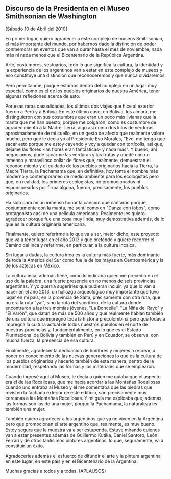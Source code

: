 Discurso de la Presidenta en el Museo Smithsonian de Washington
---------------------------------------------------------------

[Sábado 10 de Abril del 2010]

En primer lugar, quiero agradecer a este complejo de museos Smithsonian,
el más importante del mundo, por habernos dado la distinción de poder
conmemorar en eventos que van a durar hasta el mes de noviembre, nada
más ni nada menos que el Bicentenario de la República Argentina.

Arte, costumbres, vestuarios, todo lo que significa la cultura, la
identidad y la experiencia de los argentinos van a estar en este
complejo de museos y eso constituye una distinción que reconoceremos y
que nunca olvidaremos.

Pero permítanme, porque estamos dentro del complejo en un lugar muy
especial, como es el de los pueblos originarios de nuestra América,
tener algunas reflexiones acerca de esto.

Por esas raras casualidades, los últimos dos viajes que hice al exterior
fueron a Perú y a Bolivia. En este último caso, en Bolivia, los aimará,
me distinguieron con sus costumbres que eran un poco más livianas que la
manta que me han puesto, porque me colgaron, como es costumbre de
agradecimiento a la Madre Tierra, algo así como dos kilos de verduras
aproximadamente de mi cuello, en un gesto de afecto que realmente valoré
mucho, pero que le decía yo al Presidente Evo Morales, "Evo, me tengo
que sacar esto porque me estoy cayendo y voy a quedar con tortícolis,
así que, dejame las flores -las flores eran fantásticas- y nada más". Y
bueno, ahí negociamos, pude sacarme las verduras y las frutas y quedé
con un inmenso y maravilloso collar de flores que, realmente, demuestran
el reconocimiento y el cuidado de los pueblos originarios hacia la
Tierra, la Madre Tierra, la Pachamama que, en definitiva, hoy toma el
nombre más moderno y contemporáneo de medio ambiente para los
ecologistas pero que, en realidad, los primeros ecologistas, no
promocionados ni esponsoreados por firma alguna, fueron, precisamente,
los pueblos originarios.

Ha sido para mí un inmenso honor la canción que cantaron porque,
conjuntamente con la manta, me sentí como en "Danza con lobos", como
protagonista casi de una película americana. Realmente les quiero
agradecer porque fue una cosa muy linda, muy demostrativa además, de lo
que es la cultura originaria americana.

Finalmente, quiero referirme a lo que va a ser, mejor dicho, este
proyecto que va a tener lugar en el año 2013 y que pretende y quiere
recorrer el Camino del Inca y referirme, en particular, a la cultura
incaica.

Sin lugar a dudas, la cultura inca es la cultura más fuerte, más
dominante de toda la América del Sur como fue la de los mayas en
Centroamérica y la de los aztecas en México.

La cultura inca, además tiene, como lo indicaba quien me precedió en el
uso de la palabra, una fuerte presencia en no menos de seis provincias
argentinas. Y yo querría sugerirles que pudieran incluir, ya que lo van
a hacer en el año 2013, un hallazgo arqueológico muy importante que tuvo
lugar en mi país, en la provincia de Salta, precisamente con otra ruta,
que no era la ruta "yal", sino la ruta del sacrificio, de la cultura
donde encontraron a las tres momias jóvenes, "La Doncella", "La Niña del
Rayo" y "El Varón", que datan de más de 500 años y que realmente hablan
también de una cultura que impregnó toda la historia precolombina pero
que todavía impregna la cultura actual de todos nuestros pueblos en el
norte de nuestras provincias y, fundamentalmente, en lo que es el Estado
Plurinacional de Bolivia y también en Perú y en Ecuador, se observa, con
mucha fuerza, la presencia de esa cultura.

Finalmente, agradecer la dedicación de hombres y mujeres a recrear, a
poner en conocimiento de las nuevas generaciones lo que es la cultura de
los pueblos originarios y hacerlo también de esta manera, dentro de la
modernidad, respetando las formas y los materiales que se emplearon.

Cuando ingresé aquí al Museo, le decía a quien me guiaba que el aspecto
era el de las Rocallosas, que me hacía acordar a las Montañas Rocallosas
cuando uno entraba al Museo y él me comentaba que las piedras que
revisten la fachada exterior de este edificio, son precisamente muy
cercanas a las Montañas Rocallosas. Y mi guía me explicaba que, además,
las formas son las de una mujer, porque la Pachamama, la naturaleza es
también una mujer.

También quiero agradecer a los argentinos que ya no viven en la
Argentina pero que promocionan el arte argentino que, realmente, es muy
bueno. Estoy segura que la muestra va a ser estupenda. Estuve mirando
quienes van a estar presentes además de Guillermo Kutika, Daniel
Santoro, León Ferrari y de otros tantísimos pintores argentinos, lo que,
seguramente, va a constituir un éxito.

Agradecerles además el esfuerzo de difundir el arte y la pintura
argentina en este lugar, en este país y en el Bicentenario de la
Argentina.

Muchas gracias a todos y a todas. (APLAUSOS)
